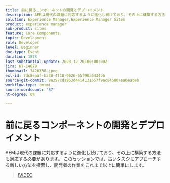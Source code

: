 ```yaml
---
title: 前に戻るコンポーネントの開発とデプロイメント
description: AEMは現代の課題に対応するように進化し続けており、その上に構築する方法も適応する必要があります。 このセッションでは、古いタスクにアプローチする新しい方法を探ります。 開発者の作業をこれまで以上に簡単に。
solution: Experience Manager,Experience Manager Sites
product: experience manager
sub-product: sites
feature: Core Components
topic: Development
role: Developer
level: Beginner
doc-type: Event
duration: 1878
last-substantial-update: 2023-12-20T00:00:00Z
jira: KT-14679
thumbnail: 3426338.jpeg
exl-id: 7dc8eaaf-ba30-4f18-9526-65f90a6434b6
source-git-commit: 9a297cda953d4414131657f9ac84580aea0eabeb
workflow-type: tm+mt
source-wordcount: '87'
ht-degree: 0%

---
```


# 前に戻るコンポーネントの開発とデプロイメント

AEMは現代の課題に対応するように進化し続けており、その上に構築する方法も適応する必要があります。 このセッションでは、古いタスクにアプローチする新しい方法を探索し、開発者の作業をこれまで以上に簡単にします。

>[!VIDEO](https://video.tv.adobe.com/v/3426338/?learn=on)
